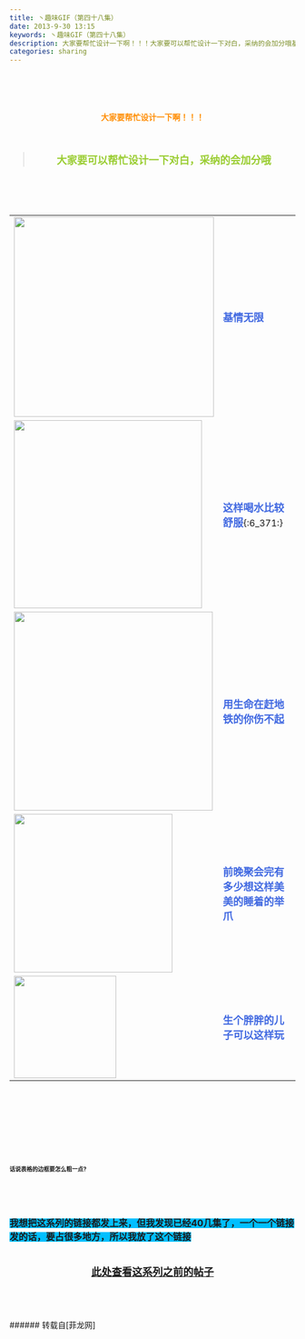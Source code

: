 ```yaml
---
title: 丶趣味GIF（第四十八集）
date: 2013-9-30 13:15
keywords: 丶趣味GIF（第四十八集）
description: 大家要帮忙设计一下啊！！！大家要可以帮忙设计一下对白，采纳的会加分哦基情无限这样喝水比较舒服{:6_371:}用生命在赶地铁的你伤不起前晚聚会完有多少想这样美美的睡着的举爪生个胖胖的儿子可以这样玩话说表格的边框要怎么粗一点?我想把这系列的链接都发上来，但我发现已经40几集了，一个一个链接发的话，要占很多地方，所以我放了这个链接此处查看这系列之前的帖子
categories: sharing
---
```

<td class="t_f" id="postmessage_56161">

<br/>
<br/>
<br/>
<div align="center"><strong><font color="#ff8c00"><br/>
</font></strong></div><div align="center"><strong><font color="#ff8c00">大家要帮忙设计一下啊！！！</font></strong></div><br/>
<strong><font size="4"><br/>
</font></strong><div align="center"><div class="quote"><blockquote><strong><font size="4"><font color="#9acd32">大家要可以帮忙设计一下对白，采纳的会加分哦</font></font></strong><img alt="" border="0" onclick="" onmouseover="" smilieid="98" src="static/image/smiley/qiubilong/14.gif"/></blockquote></div><br/>
<strong><font size="4"><br/>
</font></strong><br/>
<table cellspacing="0" class="t_table"><tr><td>

<img aid="22057" class="zoom" data-cf-modified-1c85a22efa103bfcabe0e9fd-="" file="data/attachment/forum/201309/30/122015see6rcemjujzkeqv.gif" id="aimg_22057" inpost="1" onclick="" onmouseover="" src="http://www.flw.ph/data/attachment/forum/201309/30/122015see6rcemjujzkeqv.gif" width="352" zoomfile="data/attachment/forum/201309/30/122015see6rcemjujzkeqv.gif"/>


</td><td><font size="4"><font color="#4169e1"><strong>基情无限</strong></font></font><img alt="" border="0" onclick="" onmouseover="" smilieid="249" src="static/image/smiley/Xiongmao/24.gif"/></td></tr><tr><td>

<img aid="22060" class="zoom" data-cf-modified-1c85a22efa103bfcabe0e9fd-="" file="data/attachment/forum/201309/30/122106wy1y4y1gz1cc980f.gif" id="aimg_22060" inpost="1" onclick="" onmouseover="" src="http://www.flw.ph/data/attachment/forum/201309/30/122106wy1y4y1gz1cc980f.gif" width="331" zoomfile="data/attachment/forum/201309/30/122106wy1y4y1gz1cc980f.gif"/>


</td><td><font size="4"><font color="#4169e1"><strong>这样喝水比较舒服</strong></font></font>{:6_371:}</td></tr><tr><td>

<img aid="22062" class="zoom" data-cf-modified-1c85a22efa103bfcabe0e9fd-="" file="data/attachment/forum/201309/30/122310bb0yh5zb04eo020c.gif" id="aimg_22062" inpost="1" onclick="" onmouseover="" src="http://www.flw.ph/data/attachment/forum/201309/30/122310bb0yh5zb04eo020c.gif" width="350" zoomfile="data/attachment/forum/201309/30/122310bb0yh5zb04eo020c.gif"/>


</td><td><font size="4"><font color="#4169e1"><strong>用生命在赶地铁的你伤不起</strong></font></font><img alt="" border="0" onclick="" onmouseover="" smilieid="249" src="static/image/smiley/Xiongmao/24.gif"/></td></tr><tr><td>

<img aid="22058" class="zoom" data-cf-modified-1c85a22efa103bfcabe0e9fd-="" file="data/attachment/forum/201309/30/122050snn3kasb3ssztbzr.gif" id="aimg_22058" inpost="1" onclick="" onmouseover="" src="http://www.flw.ph/data/attachment/forum/201309/30/122050snn3kasb3ssztbzr.gif" width="279" zoomfile="data/attachment/forum/201309/30/122050snn3kasb3ssztbzr.gif"/>


</td><td><font size="4"><font color="#4169e1"><strong>前晚聚会完有多少想这样美美的睡着的举爪</strong></font></font></td></tr><tr><td>

<img aid="22059" class="zoom" data-cf-modified-1c85a22efa103bfcabe0e9fd-="" file="data/attachment/forum/201309/30/122101f28w7rxxxx434w20.gif" id="aimg_22059" inpost="1" onclick="" onmouseover="" src="http://www.flw.ph/data/attachment/forum/201309/30/122101f28w7rxxxx434w20.gif" width="180" zoomfile="data/attachment/forum/201309/30/122101f28w7rxxxx434w20.gif"/>


</td><td><font size="4"><font color="#4169e1"><strong>生个胖胖的儿子可以这样玩</strong></font></font><img alt="" border="0" onclick="" onmouseover="" smilieid="249" src="static/image/smiley/Xiongmao/24.gif"/><br/>
</td></tr></table></div><strong><font size="4"><strong><font size="4"><br/>
</font></strong></font><br/>
<br/>
<div align="center"><font size="4"><img alt="" border="0" onclick="" onmouseover="" smilieid="249" src="static/image/smiley/Xiongmao/24.gif"/></font></div><font size="4"><strong><font size="4"><br/>
</font></strong></font><br/>
<font size="4"><strong><font size="4"><br/>
</font></strong></font><br/>
<font size="1">话说表格的边框要怎么粗一点?</font></strong><img alt="" border="0" onclick="" onmouseover="" smilieid="249" src="static/image/smiley/Xiongmao/24.gif"/><strong><font size="1"><br/>
</font></strong><br/>
<strong><font size="1"><br/>
</font></strong><br/>
<strong><font size="1"><br/>
</font></strong><br/>
<strong><font style="background-color:rgb(0, 191, 255)"><font size="3">我想把这系列的链接都发上来，但我发现已经40几集了，一个一个链接发的话，要占很多地方，所以我放了这个链接</font></font></strong><strong><font style="background-color:rgb(0, 191, 255)"><font size="3"><br/>
</font></font></strong><br/>
<strong><font style="background-color:rgb(0, 191, 255)"><font size="3"><br/>
<div align="center"><img alt="" border="0" onclick="" onmouseover="" smilieid="249" src="static/image/smiley/Xiongmao/24.gif"/><font size="4"><font color="#ff0000"><strong><a href="http://www.flw.ph/home.php?mod=space&amp;uid=41&amp;do=thread&amp;view=me&amp;from=space" target="_blank">此处查看这系列之前的帖子</a></strong></font></font><img alt="" border="0" onclick="" onmouseover="" smilieid="249" src="static/image/smiley/Xiongmao/24.gif"/></div><br/>
</font></font></strong><br/>
<br/>
<br/>
</td>
###### 转载自[菲龙网]
